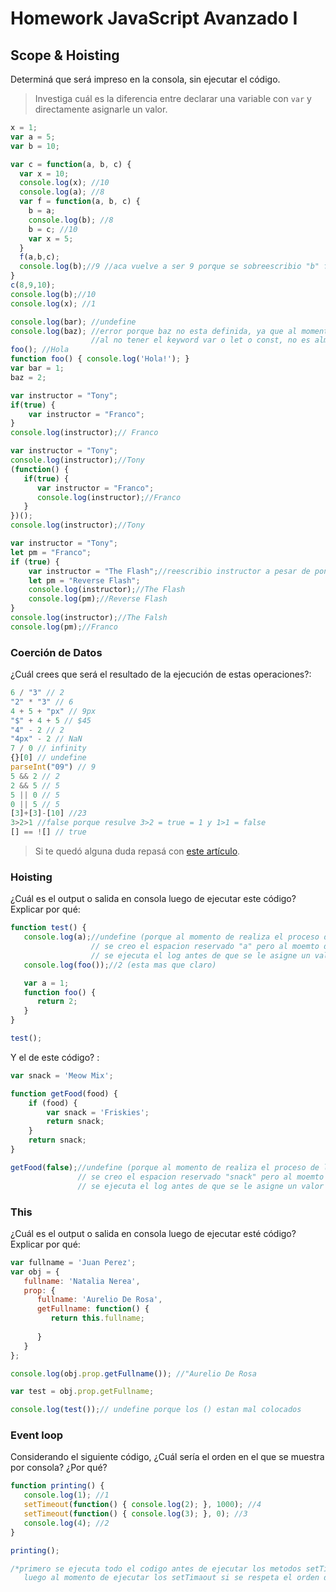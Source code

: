 
# Homework JavaScript Avanzado I

## Scope & Hoisting

Determiná que será impreso en la consola, sin ejecutar el código.

> Investiga cuál es la diferencia entre declarar una variable con `var` y directamente asignarle un valor.

```javascript
x = 1;
var a = 5;
var b = 10;

var c = function(a, b, c) {
  var x = 10;
  console.log(x); //10
  console.log(a); //8
  var f = function(a, b, c) {
    b = a;
    console.log(b); //8
    b = c; //10
    var x = 5;
  }
  f(a,b,c);
  console.log(b);//9 //aca vuelve a ser 9 porque se sobreescribio "b" fue solo dentro de la funcion "f" 
}
c(8,9,10);
console.log(b);//10
console.log(x); //1
```

```javascript
console.log(bar); //undefine
console.log(baz); //error porque baz no esta definida, ya que al momento de hacer el proceso de lectura y almacenaje
                  //al no tener el keyword var o let o const, no es almacenada, mientras que "bar" si
foo(); //Hola
function foo() { console.log('Hola!'); }
var bar = 1;
baz = 2;
```

```javascript
var instructor = "Tony";
if(true) {
    var instructor = "Franco";
}
console.log(instructor);// Franco
```

```javascript
var instructor = "Tony";
console.log(instructor);//Tony
(function() {
   if(true) {
      var instructor = "Franco";
      console.log(instructor);//Franco
   }
})();
console.log(instructor);//Tony
```

```javascript
var instructor = "Tony";
let pm = "Franco";
if (true) {
    var instructor = "The Flash";//reescribio instructor a pesar de poner el keyword var, ya que if no tiene su propio entorno de ejecucion
    let pm = "Reverse Flash";
    console.log(instructor);//The Flash
    console.log(pm);//Reverse Flash
}
console.log(instructor);//The Falsh
console.log(pm);//Franco
```
### Coerción de Datos

¿Cuál crees que será el resultado de la ejecución de estas operaciones?:

```javascript
6 / "3" // 2
"2" * "3" // 6 
4 + 5 + "px" // 9px
"$" + 4 + 5 // $45
"4" - 2 // 2
"4px" - 2 // NaN
7 / 0 // infinity
{}[0] // undefine
parseInt("09") // 9
5 && 2 // 2
2 && 5 // 5
5 || 0 // 5
0 || 5 // 5
[3]+[3]-[10] //23
3>2>1 //false porque resulve 3>2 = true = 1 y 1>1 = false
[] == ![] // true
```

> Si te quedó alguna duda repasá con [este artículo](http://javascript.info/tutorial/object-conversion).


### Hoisting

¿Cuál es el output o salida en consola luego de ejecutar este código? Explicar por qué:

```javascript
function test() {
   console.log(a);//undefine (porque al momento de realiza el proceso de lectura)
                  // se creo el espacion reservado "a" pero al moemto de ejecutar
                  // se ejecuta el log antes de que se le asigne un valor
   console.log(foo());//2 (esta mas que claro)

   var a = 1;
   function foo() {
      return 2;
   }
}

test();
```

Y el de este código? :

```javascript
var snack = 'Meow Mix';

function getFood(food) {
    if (food) {
        var snack = 'Friskies';
        return snack;
    }
    return snack;
}

getFood(false);//undefine (porque al momento de realiza el proceso de lectura)
               // se creo el espacion reservado "snack" pero al moemto de ejecutar
               // se ejecuta el log antes de que se le asigne un valor
```


### This

¿Cuál es el output o salida en consola luego de ejecutar esté código? Explicar por qué:

```javascript
var fullname = 'Juan Perez';
var obj = {
   fullname: 'Natalia Nerea',
   prop: {
      fullname: 'Aurelio De Rosa',
      getFullname: function() {
         return this.fullname;
         
      }
   }
};

console.log(obj.prop.getFullname()); //"Aurelio De Rosa

var test = obj.prop.getFullname;

console.log(test());// undefine porque los () estan mal colocados
```

### Event loop

Considerando el siguiente código, ¿Cuál sería el orden en el que se muestra por consola? ¿Por qué?

```javascript
function printing() {
   console.log(1); //1
   setTimeout(function() { console.log(2); }, 1000); //4
   setTimeout(function() { console.log(3); }, 0); //3
   console.log(4); //2
}

printing();

/*primero se ejecuta todo el codigo antes de ejecutar los metodos setTimeout
   luego al momento de ejecutar los setTimaout si se respeta el orden de tiempo que se les puso*/
```
